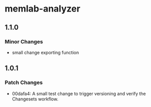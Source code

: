# memlab-analyzer

## 1.1.0

### Minor Changes

- small change exporting function

## 1.0.1

### Patch Changes

- 00dafa4: A small test change to trigger versioning and verify the Changesets workflow.
